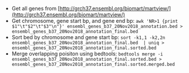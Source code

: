 * Get all genes from [http://grch37.ensembl.org/biomart/martview/](http://grch37.ensembl.org/biomart/martview/)
* Get chromosome, gene start bp, and gene end bp: `awk 'NR>1 {print $1"\t"$2"\t"$3"\n"}' ensembl_genes_b37_20Nov2018_annotation.bed > ensembl_genes_b37_20Nov2018_annotation_final.bed`
* Sort bed by chromosome and gene start bp: `sort -k1,1 -k2,2n ensembl_genes_b37_20Nov2018_annotation_final.bed  | uniq > ensembl_genes_b37_20Nov2018_annotation_final.sorted.bed`
* Merge overlapping poisiton using bedtools: `bedtools merge -i ensembl_genes_b37_20Nov2018_annotation_final.sorted.bed > ensembl_genes_b37_20Nov2018_annotation_final.sorted.merged.bed`
